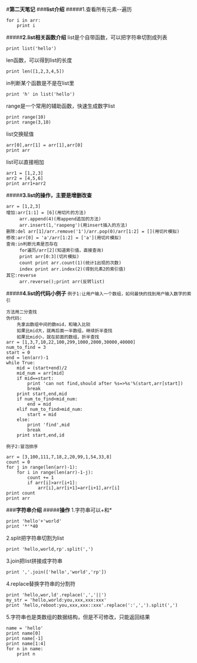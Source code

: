 #**第二天笔记**
###**list介绍**
#####1.查看所有元素--遍历

	for i in arr:
		print i

#####**2.list相关函数介绍**
list是个自带函数，可以把字符串切割成列表

	print list('hello')

len函数，可以得到list的长度

	print len([1,2,3,4,5])

in判断某个函数是不是在list里

	print 'h' in list('hello')

range是一个常用的辅助函数，快速生成数字list

	print range(10)
	print range(3,10)

list交换赋值

	arr[0],arr[1] = arr[1],arr[0]
	print arr

list可以直接相加
	
	arr1 = [1,2,3]
	arr2 = [4,5,6]
	print arr1+arr2

#####**3.list的操作，主要是增删改查**

	arr = [1,2,3]   
	增加:arr[1:1] = [6](用切片的方法)  
		 arr.append(4)(用append追加的方法)  
		 arr.insert(1,'raopeng')(用insert插入的方法)  
	删除:del arr[1]/arr.remove('1')/arr.pop(0)/arr[1:2] = [](用切片模拟)  
	修改:arr[0] = 'a'/arr[1:2] = ['a'](用切片模拟)  
	查询:in判断元素是否存在  
		 for遍历/arr[2](知道索引值，直接查询)  
		 print arr[0:3](切片模拟)  
		 count print arr.count(1)(统计1出现的次数)  
		 index print arr.index(2)(得到元素2的索引值)  
	其它:reverse   
		 arr.reverse();print arr(反转list)  

#####**4.list的代码小例子**
`例子1:让用户输入一个数组，如何最快的找到用户输入数字的索引`  

	方法用二分查找  
	伪代码:  
		先拿出数组中间的数mid，和输入比较  
		如果比mid大，就再后面一半数组，继续折半查找  
		如果比mid小，就在前面的数组，折半查找  
	arr = [1,3,7,10,22,100,299,1000,2000,30000,40000]
	num_to_find = 3
	start = 0
	end = len(arr)-1
	while True:
		mid = (start+end)/2
		mid_num = arr[mid]
		if mid==start:
		    print 'can not find,should after %s=>%s'%(start,arr[start])
			break
		print start,end,mid
		if num_to_find<mid_num:
			end = mid
		elif num_to_find>mid_num:
		    start = mid
		else:
			print 'find',mid
			break
		print start,end,id

`例子2:冒泡排序`

	arr = [3,100,111,7,18,2,20,99,1,54,33,8]
	count = 0
	for j in range(len(arr)-1):
		for i in range(len(arr)-1-j):
			count += 1
			if arr[i]>arr[i+1]:
				arr[i],arr[i+1]=arr[i+1],arr[i]
	print count
	print arr

###**字符串介绍**
#####**操作**
1.字符串可以+和*

	print 'hello'+'world'
	print '*'*40

2.split把字符串切割为list

	print 'hello,world,rp'.split(',')

3.join把list拼接成字符串

	print ','.join(['hello','world','rp'])

4.replace替换字符串的分割符

	print 'hello,wor,ld'.replace(',','||')
	my_str = 'hello,world:you,xxx,xxx:xxx'
	print 'hello,reboot:you,xxx,xxx::xxx'.replace(':',',').split(',')

5.字符串也是类数组的数据结构，但是不可修改，只能返回结果

	name = 'hello'
	print name[0]
	print name[-1]
	print name[1:4]
	for n in name:
		print n

